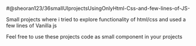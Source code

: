 #@sheoran123/36smallUIprojectsUsingOnlyHtml-Css-and-few-lines-of-JS-

Small projects where i tried to explore functionality of html/css 
and used a few lines of Vanilla js



Feel free to use these projects code as small component in your projects